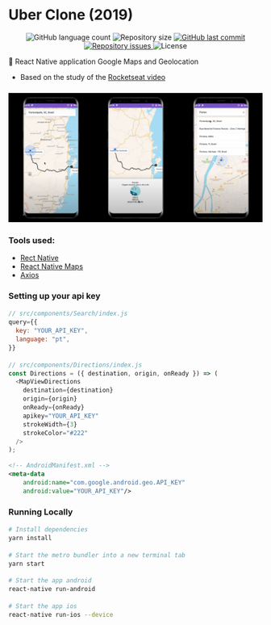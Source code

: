 # Uber Clone (2019)
<p align="center">
  <img alt="GitHub language count" src="https://img.shields.io/github/languages/count/Relirk/uber-clone-mobile">

  <img alt="Repository size" src="https://img.shields.io/github/repo-size/Relirk/uber-clone-mobile">
  
  <a href="https://github.com/Relirk/uber-clone-mobile/commits/master">
    <img alt="GitHub last commit" src="https://img.shields.io/github/last-commit/Relirk/uber-clone-mobile">
  </a>

  <a href="https://github.com/Relirk/uber-clone-mobile/issues">
    <img alt="Repository issues" src="https://img.shields.io/github/issues/Relirk/uber-clone-mobile">
  </a>

  <img alt="License" src="https://img.shields.io/badge/license-MIT-brightgreen">
</p>

:iphone: React Native application Google Maps and Geolocation

- Based on the study of the [Rocketseat video](https://www.youtube.com/watch?v=bg-U0xZwcRk)

###

![Uber](./.github/assets/relirk-uber-mobile.png)

### Tools used:

- [Rect Native](https://reactnative.dev/)
- [React Native Maps](https://github.com/react-native-community/react-native-maps)
- [Axios](https://github.com/axios/axios)

### Setting up your api key

```javascript
// src/components/Search/index.js
query={{
  key: "YOUR_API_KEY",
  language: "pt",
}}

// src/components/Directions/index.js
const Directions = ({ destination, origin, onReady }) => (
  <MapViewDirections
    destination={destination}
    origin={origin}
    onReady={onReady}
    apikey="YOUR_API_KEY"
    strokeWidth={3}
    strokeColor="#222"
  />
);
```

```xml
<!-- AndroidManifest.xml -->
<meta-data
    android:name="com.google.android.geo.API_KEY"
    android:value="YOUR_API_KEY"/>
```

### Running Locally

```sh
# Install dependencies
yarn install

# Start the metro bundler into a new terminal tab
yarn start

# Start the app android
react-native run-android

# Start the app ios
react-native run-ios --device
```
